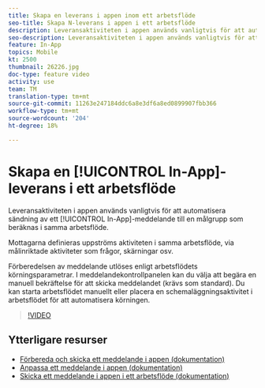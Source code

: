 ```yaml
---
title: Skapa en leverans i appen inom ett arbetsflöde
seo-title: Skapa N-leverans i appen i ett arbetsflöde
description: Leveransaktiviteten i appen används vanligtvis för att automatisera sändning av ett meddelande i appen till en målgrupp som beräknas i samma arbetsflöde.
seo-description: Leveransaktiviteten i appen används vanligtvis för att automatisera sändning av ett meddelande i appen till en målgrupp som beräknas i samma arbetsflöde.
feature: In-App
topics: Mobile
kt: 2500
thumbnail: 26226.jpg
doc-type: feature video
activity: use
team: TM
translation-type: tm+mt
source-git-commit: 11263e247184ddc6a8e3df6a8ed0899907fbb366
workflow-type: tm+mt
source-wordcount: '204'
ht-degree: 18%

---
```



# Skapa en [!UICONTROL In-App]-leverans i ett arbetsflöde

Leveransaktiviteten i appen används vanligtvis för att automatisera sändning av ett [!UICONTROL In-App]-meddelande till en målgrupp som beräknas i samma arbetsflöde.

Mottagarna definieras uppströms aktiviteten i samma arbetsflöde, via målinriktade aktiviteter som frågor, skärningar osv.

Förberedelsen av meddelande utlöses enligt arbetsflödets körningsparametrar. I meddelandekontrollpanelen kan du välja att begära en manuell bekräftelse för att skicka meddelandet (krävs som standard). Du kan starta arbetsflödet manuellt eller placera en schemaläggningsaktivitet i arbetsflödet för att automatisera körningen.

>[!VIDEO](https://video.tv.adobe.com/v/26226?quality=12)

## Ytterligare resurser

* [Förbereda och skicka ett meddelande i appen (dokumentation)](https://docs.adobe.com/content/help/en/campaign-standard/using/communication-channels/in-app-messaging/preparing-and-sending-an-in-app-message.html)
* [Anpassa ett meddelande i appen (dokumentation)](https://docs.adobe.com/content/help/en/campaign-standard/using/communication-channels/in-app-messaging/customizing-an-in-app-message.html)
* [Skicka ett meddelande i appen i ett arbetsflöde (dokumentation)](https://docs.adobe.com/content/help/en/campaign-standard/using/managing-processes-and-data/channel-activities/in-app-delivery.html)
